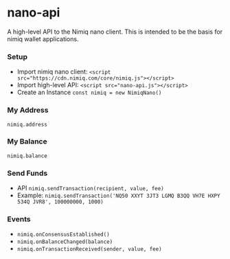 # nano-api
A high-level API to the Nimiq nano client. This is intended to be the basis for nimiq wallet applications. 

### Setup
 - Import nimiq nano client: `<script src="https://cdn.nimiq.com/core/nimiq.js"></script>`
 - Import high-level API: `<script src="nano-api.js"></script>`
 - Create an Instance `const nimiq = new NimiqNano()`

### My Address
`nimiq.address` 

### My Balance
`nimiq.balance` 

### Send Funds
- API `nimiq.sendTransaction(recipient, value, fee)` 
- Example: `nimiq.sendTransaction('NQ50 XXYT 3JT3 LGMQ B3QQ VH7E HXPY 534Q JVR8', 100000000, 1000)` 

### Events
- `nimiq.onConsensusEstablished()`
- `nimiq.onBalanceChanged(balance)`
- `nimiq.onTransactionReceived(sender, value, fee)`